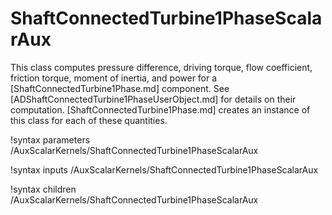# ShaftConnectedTurbine1PhaseScalarAux

This class computes pressure difference, driving torque, flow coefficient,
friction torque, moment of inertia, and power for a [ShaftConnectedTurbine1Phase.md] component.
See [ADShaftConnectedTurbine1PhaseUserObject.md] for details on their computation.
[ShaftConnectedTurbine1Phase.md] creates an instance of this class for each of these
quantities.

!syntax parameters /AuxScalarKernels/ShaftConnectedTurbine1PhaseScalarAux

!syntax inputs /AuxScalarKernels/ShaftConnectedTurbine1PhaseScalarAux

!syntax children /AuxScalarKernels/ShaftConnectedTurbine1PhaseScalarAux
